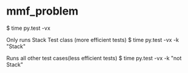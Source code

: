 mmf_problem
===========



$ time py.test -vx

Only runs Stack Test class (more efficient tests)
$ time py.test -vx -k "Stack"

Runs all other test cases(less efficient tests)
$ time py.test -vx -k "not Stack"
